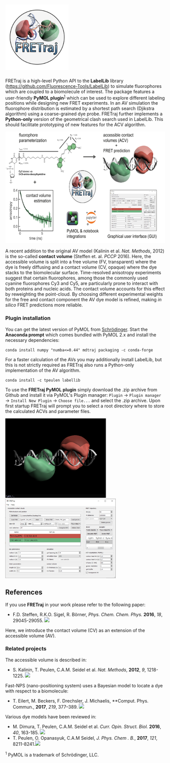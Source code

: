 # <img src="docs/source/_static/fretraj_logo.png" width="200">

FRETraj is a high-level Python API to the **LabelLib** library (https://github.com/Fluorescence-Tools/LabelLib) to simulate fluorophores which are coupled to a biomolecule of interest. The package features a user-friendly **PyMOL plugin**<sup>[1](#pymol)</sup> which can be used to explore different labeling positions while designing new FRET experiments. In an AV simulation the fluorophore distribution is estimated by a shortest path search (Djikstra algorithm) using a coarse-grained dye probe. FRETraj further implements a **Python-only** version of the geometrical clash search used in LabelLib. This should facilitate prototyping of new features for the ACV algorithm.  

<img src="docs/source/_static/graphical_abstract.png" height="350">
     
A recent addition to the original AV model (Kalinin et al. *Nat. Methods*, 2012) is the so-called **contact volume** (Steffen et. al. *PCCP* 2016). Here, the accessible volume is split into a free volume (FV, transparent) where the dye is freely diffusing and a contact volume (CV, opaque) where the dye stacks to the biomolecular surface. Time-resolved anisotropy experiments suggest that certain fluorophores, among those the commonly used cyanine fluorophores Cy3 and Cy5, are particularly prone to interact with both proteins and nucleic acids. The contact volume accounts for this effect by reweighting the point-cloud. By choosing different experimental weights for the free and contact component the AV dye model is refined, making *in silico* FRET predictions more reliable.


### Plugin installation

You can get the latest version of PyMOL from [Schrödinger](https://pymol.org/). Start the **Anaconda prompt** which comes bundled with PyMOL 2.x and install the necessary dependencies:
```
conda install numpy "numba<=0.44" mdtraj packaging -c conda-forge
```
For a faster calculation of the AVs you may additionally install LabelLib, but this is not strictly required as FRETraj also runs a Python-only implementation of the AV algorithm.
```
conda install -c tpeulen labellib
```

To use the **FRETraj PyMOL plugin** simply download the .zip archive from Github and install it via PyMOL's Plugin manager: `Plugin` &rarr; `Plugin manager` &rarr; `Install New Plugin` &rarr; `Choose file...` and select the .zip archive. Upon first startup FRETraj will prompt you to select a root directory where to store the calculated ACVs and parameter files.

<img src="docs/source/_static/PyMOL_interface.PNG" height="250"> <img src="docs/source/_static/PyMOL_Plugin.PNG" height="250">


## References
If you use **FRETraj** in your work please refer to the following paper:
- F.D. Steffen, R.K.O. Sigel, R. Börner, *Phys. Chem. Chem. Phys.* **2016**, *18*, 29045-29055. [![](https://img.shields.io/badge/DOI-10.1039/C6CP04277E-blue.svg)](https://doi.org/10.1039/C6CP04277E)

Here, we introduce the contact volume (CV) as an extension of the accessible volume (AV).

### Related projects
The accessible volume is described in:
- S. Kalinin, T. Peulen, C.A.M. Seidel et al. *Nat. Methods*, **2012**, *9*, 1218-1225. [![](https://img.shields.io/badge/DOI-10.1038/nmeth.2222-blue.svg)](https://doi.org/10.1038/nmeth.2222)

Fast-NPS (nano-positioning system) uses a Bayesian model to locate a dye with respect to a biomolecule: 
- T. Eilert, M. Beckers, F. Drechsler, J. Michaelis, **Comput. Phys. Commun., **2017**, *219*, 377–389. [![](https://img.shields.io/badge/DOI-10.1016/j.cpc.2017.05.027-blue.svg)](https://doi.org/10.1016/j.cpc.2017.05.027)

Various dye models have been reviewed in:
- M. Dimura, T. Peulen, C.A.M. Seidel et al. *Curr. Opin. Struct. Biol.* **2016**, *40*, 163-185. [![](https://img.shields.io/badge/DOI-10.1016/j.sbi.2016.11.012-blue.svg)](https://doi.org/10.1016/j.sbi.2016.11.012)
- T. Peulen, O. Opanasyuk, C.A.M Seidel, *J. Phys. Chem . B.*, **2017**, *121*, 8211-8241.[![](https://img.shields.io/badge/DOI-10.1021/acs.jpcb.7b03441-blue.svg)](https://doi.org/10.1021/acs.jpcb.7b03441)

<sup><a name="pymol">1</a></sup> PyMOL is a trademark of Schrödinger, LLC.